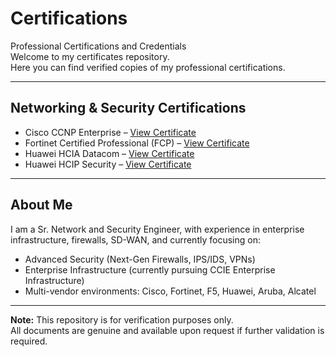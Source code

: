 # Certifications  
Professional Certifications and Credentials  
Welcome to my certificates repository.  
Here you can find verified copies of my professional certifications.  

---

## Networking & Security Certifications  

- Cisco CCNP Enterprise – [View Certificate](./CiscoCiscoCertifiedNetworkProfessionalEnterprisecertificate.pdf)  
- Fortinet Certified Professional (FCP) – [View Certificate](./Fortinet%20Certified%20Professional%20Security%20Operations.pdf)  
- Huawei HCIA Datacom – [View Certificate](./Hani%20Hussein%20HCIA.pdf)  
- Huawei HCIP Security – [View Certificate](./HCIP%20Security.pdf)  
 

---

## About Me  
I am a Sr. Network and Security Engineer, with experience in enterprise infrastructure, firewalls, SD-WAN, and currently focusing on:  

- Advanced Security (Next-Gen Firewalls, IPS/IDS, VPNs)  
- Enterprise Infrastructure (currently pursuing CCIE Enterprise Infrastructure)
- Multi-vendor environments: Cisco, Fortinet, F5, Huawei, Aruba, Alcatel  

---

**Note:** This repository is for verification purposes only.  
All documents are genuine and available upon request if further validation is required.  
